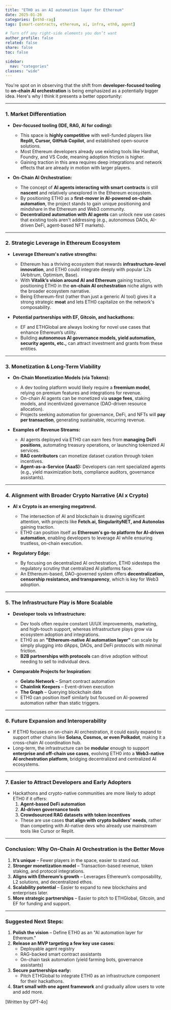 ```yaml
---
title: "ETH0 as an AI automation layer for Ethereum"
date: 2025-01-26
categories: [eth0-rag]
tags: [smart-contracts, ethereum, ai, infra, eth0, agent]

# Turn off any right‐side elements you don’t want
author_profile: false
related: false
share: false
toc: false

sidebar:
  nav: "categories"
classes: "wide"
---
```


You're spot on in observing that the shift from **developer-focused tooling** to **on-chain AI orchestration** is being emphasized as a potentially bigger idea. Here's why I think it presents a better opportunity:

---

### **1. Market Differentiation**
- **Dev-focused tooling (IDE, RAG, AI for coding):**  
  - This space is **highly competitive** with well-funded players like **Replit, Cursor, GitHub Copilot**, and established open-source solutions.
  - Most Ethereum developers already use existing tools like Hardhat, Foundry, and VS Code, meaning adoption friction is higher.
  - Gaining traction in this area requires deep integrations and network effects that are already in motion with larger players.

- **On-Chain AI Orchestration:**  
  - The concept of **AI agents interacting with smart contracts** is still **nascent** and relatively unexplored in the Ethereum ecosystem.
  - By positioning ETH0 as a **first-mover in AI-powered on-chain automation**, the project stands to gain unique positioning and mindshare in the Ethereum and Web3 community.
  - **Decentralized automation with AI agents** can unlock new use cases that existing tools aren't addressing (e.g., autonomous DAOs, AI-driven DeFi, agent-based NFT markets).

---

### **2. Strategic Leverage in Ethereum Ecosystem**
- **Leverage Ethereum's native strengths:**  
  - Ethereum has a thriving ecosystem that rewards **infrastructure-level innovation**, and ETH0 could integrate deeply with popular L2s (Arbitrum, Optimism, Base).
  - With **Vitalik’s vision around AI and Ethereum** gaining traction, positioning ETH0 in the **on-chain AI orchestration** niche aligns with the broader ecosystem narrative.
  - Being Ethereum-first (rather than just a generic AI tool) gives it a strong strategic **moat** and lets ETH0 capitalize on the network's composability.

- **Potential partnerships with EF, Gitcoin, and hackathons:**  
  - EF and ETHGlobal are always looking for novel use cases that enhance Ethereum’s utility. 
  - Building **autonomous AI governance models, yield automation, security agents, etc.,** can attract investment and grants from these entities.

---

### **3. Monetization & Long-Term Viability**
- **On-Chain Monetization Models (via Tokens):**  
  - A dev tooling platform would likely require a **freemium model**, relying on premium features and integrations for revenue.
  - On-chain AI agents can be monetized via **usage fees**, staking models, and incentivized governance (DAO-driven resource allocation).
  - Projects seeking automation for governance, DeFi, and NFTs will **pay per transaction**, generating sustainable, recurring revenue.

- **Examples of Revenue Streams:**
  - AI agents deployed via ETH0 can earn fees from **managing DeFi positions**, automating treasury operations, or launching tokenized AI services.
  - **RAG contributors** can monetize dataset curation through token incentives.
  - **Agent-as-a-Service (AaaS):** Developers can rent specialized agents (e.g., yield maximization bots, compliance auditors, governance assistants).

---

### **4. Alignment with Broader Crypto Narrative (AI x Crypto)**
- **AI x Crypto is an emerging megatrend.**  
  - The intersection of AI and blockchain is drawing significant attention, with projects like **Fetch.ai, SingularityNET, and Autonolas** gaining traction.
  - ETH0 can position itself as **Ethereum's go-to platform for AI-driven automation**, enabling developers to leverage AI while ensuring trustless, on-chain execution.

- **Regulatory Edge:**  
  - By focusing on decentralized AI orchestration, ETH0 sidesteps the regulatory scrutiny that centralized AI platforms face.
  - An Ethereum-based, DAO-governed system offers **decentralization, censorship resistance, and transparency**, which is key for Web3 adoption.

---

### **5. The Infrastructure Play is More Scalable**
- **Developer tools vs Infrastructure:**  
  - Dev tools often require constant UI/UX improvements, marketing, and high-touch support, whereas infrastructure plays grow via ecosystem adoption and integrations.
  - ETH0 as an **"Ethereum-native AI automation layer"** can scale by simply plugging into dApps, DAOs, and DeFi protocols with minimal friction.
  - **B2B partnerships with protocols** can drive adoption without needing to sell to individual devs.

- **Comparable Projects for Inspiration:**
  - **Gelato Network** – Smart contract automation  
  - **Chainlink Keepers** – Event-driven execution  
  - **The Graph** – Querying blockchain data  
  - ETH0 can position itself similarly but focused on AI-powered automation rather than static triggers.

---

### **6. Future Expansion and Interoperability**
- If ETH0 focuses on on-chain AI orchestration, it could easily expand to support other chains like **Solana, Cosmos, or even Polkadot**, making it a cross-chain AI coordination hub.
- Long-term, the infrastructure can be **modular** enough to support **enterprise and off-chain use cases**, evolving ETH0 into a **Web3-native AI orchestration platform**, bridging decentralized and centralized AI ecosystems.

---

### **7. Easier to Attract Developers and Early Adopters**
- Hackathons and crypto-native communities are more likely to adopt ETH0 if it offers:
  1. **Agent-based DeFi automation**
  2. **AI-driven governance tools**
  3. **Crowdsourced RAG datasets with token incentives**
  - These are use cases **that align with crypto builders' needs**, rather than competing with AI-native devs who already use mainstream tools like Cursor or Replit.

---

### **Conclusion: Why On-Chain AI Orchestration is the Better Move**
1. **It’s unique** – Fewer players in the space, easier to stand out.
2. **Stronger monetization model** – Transaction-based revenue, token staking, and protocol integrations.
3. **Aligns with Ethereum’s growth** – Leverages Ethereum’s composability, L2 solutions, and decentralized ethos.
4. **Scalability potential** – Easier to expand to new blockchains and enterprises later.
5. **More strategic partnerships** – Easier to pitch to ETHGlobal, Gitcoin, and EF for funding and support.

---

### **Suggested Next Steps:**
1. **Polish the vision** – Define ETH0 as an "AI automation layer for Ethereum."  
2. **Release an MVP targeting a few key use cases:**
   - Deployable agent registry
   - RAG-backed smart contract assistants
   - On-chain task automation (yield farming bots, governance assistants)
3. **Secure partnerships early:**  
   - Pitch ETHGlobal to integrate ETH0 as an infrastructure component for their hackathons.
4. **Start small with one agent framework** and gradually allow users to vote and add more.

[Written by GPT-4o]